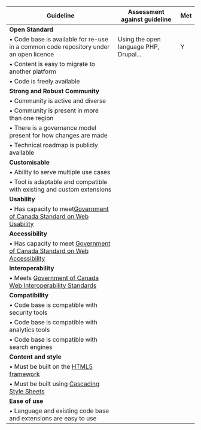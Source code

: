 | Guideline                                                    | Assessment against guideline       | Met |
|--------------------------------------------------------------|---|---------------------------------|
|**Open Standard**|    
|• Code base is available for re-use in a common code repository under an open licence | Using the open language PHP, Drupal...           | Y  |
|• Content is easy to migrate to another platform |     |   |
|• Code is freely available |   |  |
|**Strong and Robust Community**| |
|• Community is active and diverse|   |   |
|• Community is present in more than one region
|• There is a governance model present for how changes are made |
|• Technical roadmap is publicly available |    |
|**Customisable** |   |
|• Ability to serve multiple use cases |   |
|• Tool is adaptable and compatible with existing and custom extensions |   |
|**Usability**|    |
|• Has capacity to meet[Government of Canada Standard on Web Usability](https://www.tbs-sct.gc.ca/pol/doc-eng.aspx?id=24227&section=html) |    |  
|**Accessibility**|  |
|• Has capacity to meet [Government of Canada Standard on Web Accessibility](https://www.tbs-sct.gc.ca/pol/doc-eng.aspx?id=23601) |   |
|**Interoperability**|   |
|• Meets [Government of Canada Web Interoperability Standards](https://www.tbs-sct.gc.ca/pol/doc-eng.aspx?id=25875) |   |
|**Compatibility**|   |
|• Code base is compatible with security tools |   |
|• Code base is compatible with analytics tools |  |
|• Code base is compatible with search engines |   |
|**Content and style**|   |
|• Must be built on the [HTML5 framework](https://www.w3.org/TR/html5/)|   |  
|• Must be built using [Cascading Style Sheets](https://www.w3.org/Style/CSS/Overview.en.html)|   |
|**Ease of use**|  |
|• Language and existing code base and extensions are easy to use |   |
